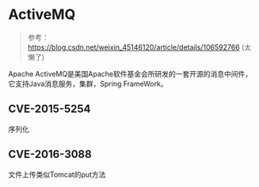 # ActiveMQ

>参考：https://blog.csdn.net/weixin_45146120/article/details/106592766
(太懒了)


Apache ActiveMQ是美国Apache软件基金会所研发的一套开源的消息中间件，它支持Java消息服务，集群，Spring FrameWork。


## CVE-2015-5254

序列化

## CVE-2016-3088

文件上传类似Tomcat的put方法



